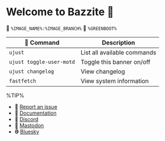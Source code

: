 # Welcome to Bazzite 󰊴
󱋩 `%IMAGE_NAME%:%IMAGE_BRANCH%`
󰟀 `%GREENBOOT%`

|  Command | Description |
| ------- | ----------- |
| `ujust`  | List all available commands |
| `ujust toggle-user-motd` | Toggle this banner on/off |
| `ujust changelog` | View changelog |
| `fastfetch` | View system information |

%TIP%
- **** [Report an issue](https://github.com/ublue-os/bazzite/issues)
- **󰈙** [Documentation](http://docs.bazzite.gg/)
- **󰙯** [Discord](https://discord.bazzite.gg/)
- **󰫑** [Mastodon](https://fosstodon.org/@UniversalBlue)
- **** [Bluesky](https://bsky.app/profile/bazzite.gg)

